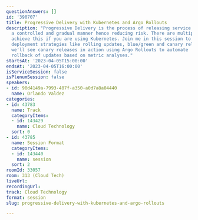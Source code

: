 ```yaml
---
questionAnswers: []
id: '390707'
title: Progressive Delivery with Kubernetes and Argo Rollouts
description: "Progressive Delivery is the process of releasing service updates in
  a controlled and gradual manner hence reducing risk. There are multiple ways to
  achieve this if you are using Kubernetes. Join me in this session to explore different
  deployment strategies like rolling updates, blue/green and canary releases. \r\nFinally,
  we'll see canary releases in action using Argo Rollouts to automate  promotion and
  rollback of updates based on metric analyses."
startsAt: '2023-04-05T15:00:00'
endsAt: '2023-04-05T16:00:00'
isServiceSession: false
isPlenumSession: false
speakers:
- id: 90d4149a-7993-407f-a350-a0d7a8a04440
  name: Orlando Valdez
categories:
- id: 43783
  name: Track
  categoryItems:
  - id: 143429
    name: Cloud Technology
  sort: 0
- id: 43785
  name: Session Format
  categoryItems:
  - id: 143440
    name: session
  sort: 2
roomId: 33057
room: 313 (Cloud Tech)
liveUrl: 
recordingUrl: 
track: Cloud Technology
format: session
slug: progressive-delivery-with-kubernetes-and-argo-rollouts

---
```

